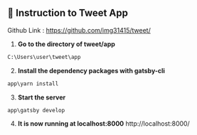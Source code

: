 ## 🚀 Instruction to Tweet App
Github Link : https://github.com/img31415/tweet/

1.  **Go to the directory of tweet/app**
```bash
C:\Users\user\tweet\app
```

2. **Install the dependency packages with gatsby-cli**
```bash
app\yarn install
```

3. **Start the server**
```bash
app\gatsby develop
```

4. **It is now running at localhost:8000**
http://localhost:8000/